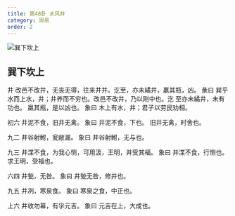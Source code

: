```yaml
---
title: 第48卦 水风井
category: 周易
order: 2
---
```


![巽下坎上](https://upload.wikimedia.org/wikipedia/commons/0/09/Yijing-48.png)

## 巽下坎上

井 改邑不改井，无丧无得，往来井井。汔至，亦未繘井，羸其瓶，凶。
彖曰 巽乎水而上水，井；井养而不穷也。改邑不改井，乃以刚中也。汔 至亦未繘井，未有功也。 羸其瓶，是以凶也。
象曰 木上有水，井；君子以劳民劝相。

初六 井泥不食，旧井无禽。
象曰 井泥不食，下也。 旧井无禽，时舍也。

九二 井谷射鲋，瓮敝漏。
象曰 井谷射鲋，无与也。

九三 井渫不食，为我心恻，可用汲，王明，并受其福。
象曰 井渫不食，行恻也。 求王明，受福也。

六四 井甃，无咎。
象曰 井甃无咎，修井也。

九五 井冽，寒泉食。
象曰 寒泉之食，中正也。

上六 井收勿幕，有孚元吉。
象曰 元吉在上，大成也。